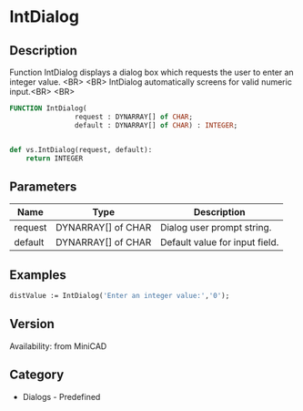 # IntDialog

## Description
Function IntDialog displays a dialog box which requests the user to enter an integer value. &lt;BR&gt;
&lt;BR&gt;
IntDialog automatically screens for valid numeric input.&lt;BR&gt;
&lt;BR&gt;


```pascal
FUNCTION IntDialog(
				request : DYNARRAY[] of CHAR;
				default : DYNARRAY[] of CHAR) : INTEGER;
```

```python

def vs.IntDialog(request, default):
    return INTEGER
```

## Parameters
|Name|Type|Description|
|---|---|---|
|request|DYNARRAY[] of CHAR|Dialog user prompt string.|
|default|DYNARRAY[] of CHAR|Default value for input field.|

## Examples
```pascal
distValue := IntDialog('Enter an integer value:','0');


```

## Version
Availability: from MiniCAD
## Category
* Dialogs - Predefined

